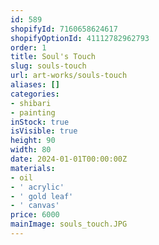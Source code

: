 ```yaml
---
id: 589
shopifyId: 7160658624617
shopifyOptionId: 41112782962793
order: 1
title: Soul's Touch
slug: souls-touch
url: art-works/souls-touch
aliases: []
categories:
- shibari
- painting
inStock: true
isVisible: true
height: 90
width: 80
date: 2024-01-01T00:00:00Z
materials:
- oil
- ' acrylic'
- ' gold leaf'
- ' canvas'
price: 6000
mainImage: souls_touch.JPG
---
```

